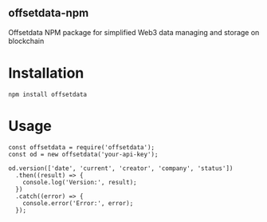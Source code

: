 ## offsetdata-npm
Offsetdata NPM package for simplified Web3 data managing and storage on blockchain

# Installation
```
npm install offsetdata
```

# Usage
```
const offsetdata = require('offsetdata');
const od = new offsetdata('your-api-key');

od.version(['date', 'current', 'creator', 'company', 'status'])
  .then((result) => {
    console.log('Version:', result);
  })
  .catch((error) => {
    console.error('Error:', error);
  });
```